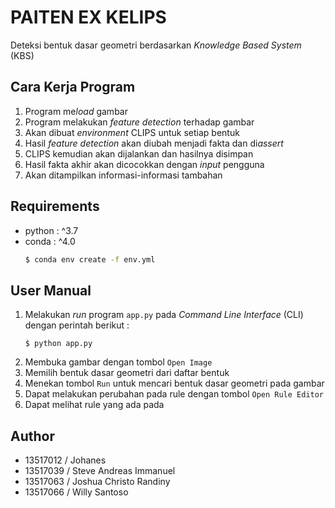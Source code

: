 # PAITEN EX KELIPS
Deteksi bentuk dasar geometri berdasarkan *Knowledge Based System* (KBS)

## Cara Kerja Program
1. Program me*load* gambar
2. Program melakukan *feature detection* terhadap gambar
3. Akan dibuat *environment* CLIPS untuk setiap bentuk
4. Hasil *feature detection* akan diubah menjadi fakta dan di*assert* 
5. CLIPS kemudian akan dijalankan dan hasilnya disimpan
6. Hasil fakta akhir akan dicocokkan dengan *input* pengguna
7. Akan ditampilkan informasi-informasi tambahan

## Requirements
- python : ^3.7
- conda : ^4.0
    ```bash
    $ conda env create -f env.yml
    ```

## User Manual
1. Melakukan *run* program `app.py` pada *Command Line Interface* (CLI) dengan perintah berikut :
    ```base
    $ python app.py
    ```
2. Membuka gambar dengan tombol `Open Image`
3. Memilih bentuk dasar geometri dari daftar bentuk
4. Menekan tombol `Run` untuk mencari bentuk dasar geometri pada gambar
5. Dapat melakukan perubahan pada rule dengan tombol `Open Rule Editor`
6. Dapat melihat rule yang ada pada


## Author
  - 13517012 / Johanes
  - 13517039 / Steve Andreas Immanuel
  - 13517063 / Joshua Christo Randiny
  - 13517066 / Willy Santoso
